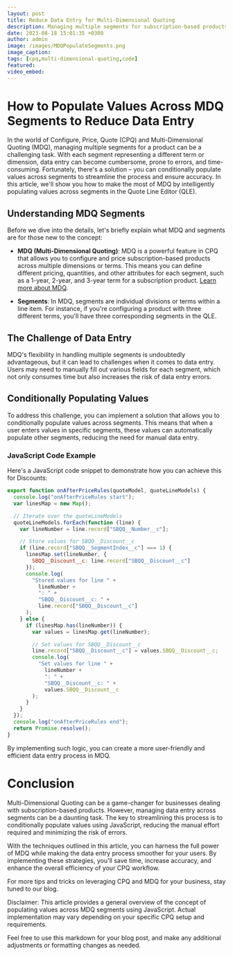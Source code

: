 ```yaml
---
layout: post
title: Reduce Data Entry for Multi-Dimensional Quoting
description: Managing multiple segments for subscription-based products can be complex and error-prone. In this article, we'll show you how to intelligently populate values across MDQ segments, reducing manual data entry, saving time, and improving accuracy.
date: 2023-08-18 15:01:35 +0300
author: admin
image: /images/MDQPopulateSegments.png
image_caption: 
tags: [cpq,multi-dimensional-quoting,code]
featured:
video_embed: 
---
```

# How to Populate Values Across MDQ Segments to Reduce Data Entry

In the world of Configure, Price, Quote (CPQ) and Multi-Dimensional Quoting (MDQ), managing multiple segments for a product can be a challenging task. With each segment representing a different term or dimension, data entry can become cumbersome, prone to errors, and time-consuming. Fortunately, there's a solution – you can conditionally populate values across segments to streamline the process and ensure accuracy. In this article, we'll show you how to make the most of MDQ by intelligently populating values across segments in the Quote Line Editor (QLE).

## Understanding MDQ Segments

Before we dive into the details, let's briefly explain what MDQ and segments are for those new to the concept:

- **MDQ (Multi-Dimensional Quoting)**: MDQ is a powerful feature in CPQ that allows you to configure and price subscription-based products across multiple dimensions or terms. This means you can define different pricing, quantities, and other attributes for each segment, such as a 1-year, 2-year, and 3-year term for a subscription product. [Learn more about MDQ](https://help.salesforce.com/s/articleView?id=sf.cpq_mdq_products.htm&type=5).

- **Segments**: In MDQ, segments are individual divisions or terms within a line item. For instance, if you're configuring a product with three different terms, you'll have three corresponding segments in the QLE.

## The Challenge of Data Entry

MDQ's flexibility in handling multiple segments is undoubtedly advantageous, but it can lead to challenges when it comes to data entry. Users may need to manually fill out various fields for each segment, which not only consumes time but also increases the risk of data entry errors.

## Conditionally Populating Values

To address this challenge, you can implement a solution that allows you to conditionally populate values across segments. This means that when a user enters values in specific segments, these values can automatically populate other segments, reducing the need for manual data entry.

### JavaScript Code Example

Here's a JavaScript code snippet to demonstrate how you can achieve this for Discounts:

```javascript
export function onAfterPriceRules(quoteModel, quoteLineModels) {
  console.log("onAfterPriceRules start");
  var linesMap = new Map();

  // Iterate over the quoteLineModels
  quoteLineModels.forEach(function (line) {
    var lineNumber = line.record["SBQQ__Number__c"];

    // Store values for SBQQ__Discount__c
    if (line.record["SBQQ__SegmentIndex__c"] === 1) {
      linesMap.set(lineNumber, {
        SBQQ__Discount__c: line.record["SBQQ__Discount__c"]
      });
      console.log(
        "Stored values for line " +
          lineNumber +
          ": " +
          "SBQQ__Discount__c: " +
          line.record["SBQQ__Discount__c"]
      );
    } else {
      if (linesMap.has(lineNumber)) {
        var values = linesMap.get(lineNumber);

        // Set values for SBQQ__Discount__c
        line.record["SBQQ__Discount__c"] = values.SBQQ__Discount__c;
        console.log(
          "Set values for line " +
            lineNumber +
            ": " +
            "SBQQ__Discount__c: " +
            values.SBQQ__Discount__c
        );
      }
    }
  });
  console.log("onAfterPriceRules end");
  return Promise.resolve();
}

```
By implementing such logic, you can create a more user-friendly and efficient data entry process in MDQ.

# Conclusion

Multi-Dimensional Quoting can be a game-changer for businesses dealing with subscription-based products. However, managing data entry across segments can be a daunting task. The key to streamlining this process is to conditionally populate values using JavaScript, reducing the manual effort required and minimizing the risk of errors.

With the techniques outlined in this article, you can harness the full power of MDQ while making the data entry process smoother for your users. By implementing these strategies, you'll save time, increase accuracy, and enhance the overall efficiency of your CPQ workflow.

For more tips and tricks on leveraging CPQ and MDQ for your business, stay tuned to our blog.

Disclaimer: This article provides a general overview of the concept of populating values across MDQ segments using JavaScript. Actual implementation may vary depending on your specific CPQ setup and requirements.


Feel free to use this markdown for your blog post, and make any additional adjustments or formatting changes as needed.
